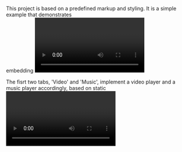 This project is based on a predefined markup and styling. 
It is a simple example that demonstrates <br>
embedding <video> and <audio> elements in a webpage.

The fisrt two tabs, 'Video' and 'Music', 
implement a video player and a music player accordingly,
based on static <video> and <audio> tags.
Both players can play a single media file.
The third tab 'Radio' contains a list of predefined
radio stations. Having been selected by a user,
a desired radio is played via Audio object,
created in javascript.
